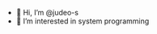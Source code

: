 - 👋 Hi, I’m @judeo-s
- 👀 I’m interested in system programming


<!---
judeo-s/judeo-s is a ✨ special ✨ repository because its `README.md` (this file) appears on your GitHub profile.
You can click the Preview link to take a look at your changes.
--->
